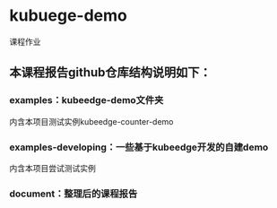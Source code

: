 # kubuege-demo
课程作业

## 本课程报告github仓库结构说明如下：
### examples：kubeedge-demo文件夹

内含本项目测试实例kubeedge-counter-demo

### examples-developing：一些基于kubeedge开发的自建demo
内含本项目尝试测试实例

### document：整理后的课程报告
